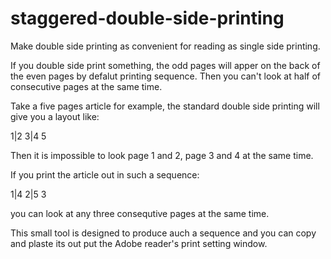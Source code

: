 # staggered-double-side-printing
Make double side printing as convenient for reading as single side printing.

If you double side print something, the odd pages will apper on the back of the even pages by defalut printing
sequence. Then you can't look at half of consecutive pages at the same time.

Take a five pages article for example, the standard double side printing will give you a layout like:

 1|2 3|4 5

Then it is impossible to look page 1 and 2, page 3 and 4 at the same time.

If you print the article out in such a sequence:

 1|4 2|5 3

you can look at any three consequtive pages at the same time.

This small tool is designed to produce auch a sequence and you can copy and plaste its out put the Adobe reader's print setting window.

